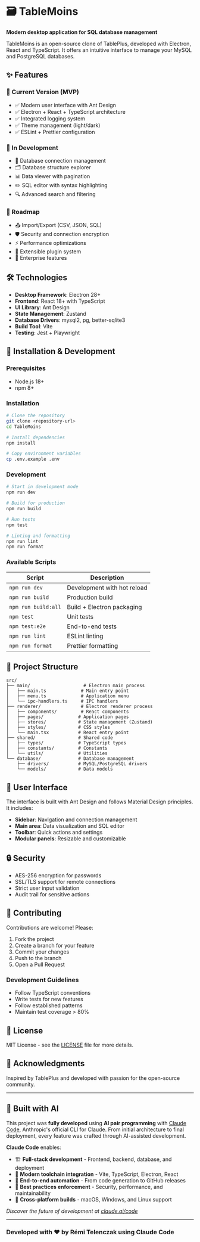# 🗃️ TableMoins

**Modern desktop application for SQL database management**

TableMoins is an open-source clone of TablePlus, developed with Electron, React and TypeScript. It offers an intuitive interface to manage your MySQL and PostgreSQL databases.

## ✨ Features

### 🚀 Current Version (MVP)
- ✅ Modern user interface with Ant Design
- ✅ Electron + React + TypeScript architecture
- ✅ Integrated logging system
- ✅ Theme management (light/dark)
- ✅ ESLint + Prettier configuration

### 🔄 In Development
- 🔌 Database connection management
- 🗂️ Database structure explorer
- 📊 Data viewer with pagination
- ✏️ SQL editor with syntax highlighting
- 🔍 Advanced search and filtering

### 🎯 Roadmap
- 📤 Import/Export (CSV, JSON, SQL)
- 🛡️ Security and connection encryption
- ⚡ Performance optimizations
- 🔌 Extensible plugin system
- 🏢 Enterprise features

## 🛠️ Technologies

- **Desktop Framework**: Electron 28+
- **Frontend**: React 18+ with TypeScript
- **UI Library**: Ant Design
- **State Management**: Zustand
- **Database Drivers**: mysql2, pg, better-sqlite3
- **Build Tool**: Vite
- **Testing**: Jest + Playwright

## 🚀 Installation & Development

### Prerequisites
- Node.js 18+ 
- npm 8+

### Installation
```bash
# Clone the repository
git clone <repository-url>
cd TableMoins

# Install dependencies
npm install

# Copy environment variables
cp .env.example .env
```

### Development
```bash
# Start in development mode
npm run dev

# Build for production
npm run build

# Run tests
npm test

# Linting and formatting
npm run lint
npm run format
```

### Available Scripts

| Script | Description |
|--------|-------------|
| `npm run dev` | Development with hot reload |
| `npm run build` | Production build |
| `npm run build:all` | Build + Electron packaging |
| `npm test` | Unit tests |
| `npm test:e2e` | End-to-end tests |
| `npm run lint` | ESLint linting |
| `npm run format` | Prettier formatting |

## 📁 Project Structure

```
src/
├── main/                    # Electron main process
│   ├── main.ts             # Main entry point
│   ├── menu.ts             # Application menu
│   └── ipc-handlers.ts     # IPC handlers
├── renderer/               # Electron renderer process  
│   ├── components/         # React components
│   ├── pages/             # Application pages
│   ├── stores/            # State management (Zustand)
│   ├── styles/            # CSS styles
│   └── main.tsx           # React entry point
├── shared/                # Shared code
│   ├── types/             # TypeScript types
│   ├── constants/         # Constants
│   └── utils/             # Utilities
└── database/              # Database management
    ├── drivers/           # MySQL/PostgreSQL drivers
    └── models/            # Data models
```

## 🎨 User Interface

The interface is built with Ant Design and follows Material Design principles. It includes:

- **Sidebar**: Navigation and connection management
- **Main area**: Data visualization and SQL editor
- **Toolbar**: Quick actions and settings
- **Modular panels**: Resizable and customizable

## 🔒 Security

- AES-256 encryption for passwords
- SSL/TLS support for remote connections
- Strict user input validation
- Audit trail for sensitive actions

## 🤝 Contributing

Contributions are welcome! Please:

1. Fork the project
2. Create a branch for your feature
3. Commit your changes
4. Push to the branch
5. Open a Pull Request

### Development Guidelines

- Follow TypeScript conventions
- Write tests for new features  
- Follow established patterns
- Maintain test coverage > 80%

## 📄 License

MIT License - see the [LICENSE](LICENSE) file for more details.

## 🙏 Acknowledgments

Inspired by TablePlus and developed with passion for the open-source community.

---

## 🚀 Built with AI

This project was **fully developed** using **AI pair programming** with [Claude Code](https://claude.ai/code), Anthropic's official CLI for Claude. From initial architecture to final deployment, every feature was crafted through AI-assisted development.

**Claude Code** enables:

- 🏗️ **Full-stack development** - Frontend, backend, database, and deployment
- 🔧 **Modern toolchain integration** - Vite, TypeScript, Electron, React
- 🚀 **End-to-end automation** - From code generation to GitHub releases
- 🎯 **Best practices enforcement** - Security, performance, and maintainability
- 📱 **Cross-platform builds** - macOS, Windows, and Linux support

*Discover the future of development at [claude.ai/code](https://claude.ai/code)*

---

### Developed with ❤️ by Rémi Telenczak using Claude Code
